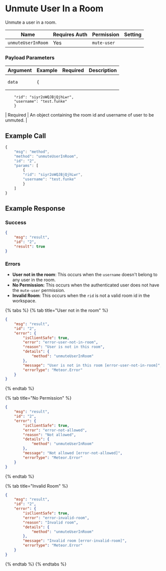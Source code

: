 # Unmute User In a Room

Unmute a user in a room.

| Name               | Requires Auth | Permission  | Setting |
| ------------------ | ------------- | ----------- | ------- |
| `unmuteUserInRoom` | Yes           | `mute-user` |         |

### Payload Parameters <a href="#payload-parameters" id="payload-parameters"></a>

| Argument | Example                                                                                                   | Required | Description                                                          |
| -------- | --------------------------------------------------------------------------------------------------------- | -------- | -------------------------------------------------------------------- |
| `data`   | <pre><code>{
        "rid": "siyr2oWQJBjQjhLwr",
        "username": "test.funke"
        }
</code></pre> | Required | An object containing the room id and username of user to be unmuted. |

## Example Call

```javascript
{
    "msg": "method",
    "method": "unmuteUserInRoom",
    "id": "2",
    "params": [
        {
        "rid": "siyr2oWQJBjQjhLwr",
        "username": "test.funke"
        }
    ]
}
```

## **Example Response**

### **Success**

```json
{
    "msg": "result",
    "id": "2",
    "result": true
}
```

### Errors

* **User not in the room**: This occurs when the `username` doesn't belong to any user in the room.
* **No Permission:** This occurs when the authenticated user does not have the `mute-user` permission.
* **Invalid Room**: This occurs when the `rid` is not a valid room id in the workspace.

{% tabs %}
{% tab title="User not in the room" %}
```json
{
    "msg": "result",
    "id": "2",
    "error": {
        "isClientSafe": true,
        "error": "error-user-not-in-room",
        "reason": "User is not in this room",
        "details": {
            "method": "unmuteUserInRoom"
        },
        "message": "User is not in this room [error-user-not-in-room]",
        "errorType": "Meteor.Error"
    }
}
```
{% endtab %}

{% tab title="No Permission" %}
```json
{
    "msg": "result",
    "id": "2",
    "error": {
        "isClientSafe": true,
        "error": "error-not-allowed",
        "reason": "Not allowed",
        "details": {
            "method": "unmuteUserInRoom"
        },
        "message": "Not allowed [error-not-allowed]",
        "errorType": "Meteor.Error"
    }
}

```
{% endtab %}

{% tab title="Invalid Room" %}
```json
{
    "msg": "result",
    "id": "2",
    "error": {
        "isClientSafe": true,
        "error": "error-invalid-room",
        "reason": "Invalid room",
        "details": {
            "method": "unmuteUserInRoom"
        },
        "message": "Invalid room [error-invalid-room]",
        "errorType": "Meteor.Error"
    }
}
```
{% endtab %}
{% endtabs %}
